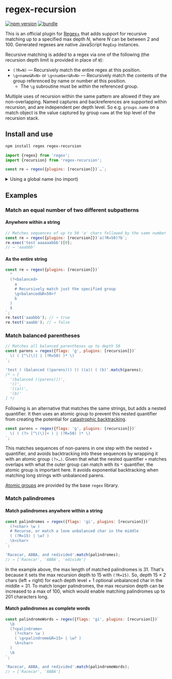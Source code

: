 # regex-recursion

[![npm version][npm-version-src]][npm-version-href]
[![bundle][bundle-src]][bundle-href]

This is an official plugin for [Regex+](https://github.com/slevithan/regex) that adds support for recursive matching up to a specified max depth *N*, where *N* can be between 2 and 100. Generated regexes are native JavaScript `RegExp` instances.

Recursive matching is added to a regex via one of the following (the recursion depth limit is provided in place of *`N`*):

- `(?R=N)` — Recursively match the entire regex at this position.
- `\g<name&R=N>` or `\g<number&R=N>` — Recursively match the contents of the group referenced by name or number at this position.
  - The `\g` subroutine must be *within* the referenced group.

Multiple uses of recursion within the same pattern are allowed if they are non-overlapping. Named captures and backreferences are supported within recursion, and are independent per depth level. So e.g. `groups.name` on a match object is the value captured by group `name` at the top level of the recursion stack.

## Install and use

```sh
npm install regex regex-recursion
```

```js
import {regex} from 'regex';
import {recursion} from 'regex-recursion';

const re = regex({plugins: [recursion]})`…`;
```

<details>
  <summary>Using a global name (no import)</summary>

```html
<script src="https://cdn.jsdelivr.net/npm/regex@5.1.1/dist/regex.min.js"></script>
<script src="https://cdn.jsdelivr.net/npm/regex-recursion@5.1.1/dist/regex-recursion.min.js"></script>
<script>
  const {regex} = Regex;
  const {recursion} = Regex.plugins;

  const re = regex({plugins: [recursion]})`…`;
</script>
```
</details>

## Examples

### Match an equal number of two different subpatterns

#### Anywhere within a string

```js
// Matches sequences of up to 50 'a' chars followed by the same number of 'b'
const re = regex({plugins: [recursion]})`a(?R=50)?b`;
re.exec('test aaaaaabbb')[0];
// → 'aaabbb'
```

#### As the entire string

```js
const re = regex({plugins: [recursion]})`
  ^
  (?<balanced>
    a
    # Recursively match just the specified group
    \g<balanced&R=50>?
    b
  )
  $
`;
re.test('aaabbb'); // → true
re.test('aaabb'); // → false
```

### Match balanced parentheses

```js
// Matches all balanced parentheses up to depth 50
const parens = regex({flags: 'g', plugins: [recursion]})`
  \( ( [^\(\)] | (?R=50) )* \)
`;

'test ) (balanced ((parens))) () ((a)) ( (b)'.match(parens);
/* → [
  '(balanced ((parens)))',
  '()',
  '((a))',
  '(b)'
] */
```

Following is an alternative that matches the same strings, but adds a nested quantifier. It then uses an atomic group to prevent this nested quantifier from creating the potential for [catastrophic backtracking](https://www.regular-expressions.info/catastrophic.html).

```js
const parens = regex({flags: 'g', plugins: [recursion]})`
  \( ( (?> [^\(\)]+ ) | (?R=50) )* \)
`;
```

This matches sequences of non-parens in one step with the nested `+` quantifier, and avoids backtracking into these sequences by wrapping it with an atomic group `(?>…)`. Given that what the nested quantifier `+` matches overlaps with what the outer group can match with its `*` quantifier, the atomic group is important here. It avoids exponential backtracking when matching long strings with unbalanced parens.

[Atomic groups](https://github.com/slevithan/regex#atomic-groups) are provided by the base `regex` library.

### Match palindromes

#### Match palindromes anywhere within a string

```js
const palindromes = regex({flags: 'gi', plugins: [recursion]})`
  (?<char> \w )
  # Recurse, or match a lone unbalanced char in the middle
  ( (?R=15) | \w? )
  \k<char>
`;

'Racecar, ABBA, and redivided'.match(palindromes);
// → ['Racecar', 'ABBA', 'edivide']
```

In the example above, the max length of matched palindromes is 31. That's because it sets the max recursion depth to 15 with `(?R=15)`. So, depth 15 × 2 chars (left + right) for each depth level + 1 optional unbalanced char in the middle = 31. To match longer palindromes, the max recursion depth can be increased to a max of 100, which would enable matching palindromes up to 201 characters long.

#### Match palindromes as complete words

```js
const palindromeWords = regex({flags: 'gi', plugins: [recursion]})`
  \b
  (?<palindrome>
    (?<char> \w )
    ( \g<palindrome&R=15> | \w? )
    \k<char>
  )
  \b
`;

'Racecar, ABBA, and redivided'.match(palindromeWords);
// → ['Racecar', 'ABBA']
```

<!-- Badges -->

[npm-version-src]: https://img.shields.io/npm/v/regex-recursion?color=78C372
[npm-version-href]: https://npmjs.com/package/regex-recursion
[bundle-src]: https://img.shields.io/bundlejs/size/regex-recursion?color=78C372&label=minzip
[bundle-href]: https://bundlejs.com/?q=regex-recursion&treeshake=[*]
